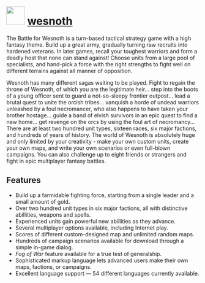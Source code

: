 # <img src="https://cdn.jsdelivr.net/gh/chocolatey-community/chocolatey-coreteampackages@333ef9e0436d235bd3fa6b7ca2ed68cf799072d5/icons/wesnoth.png" width="48" height="48"/> [wesnoth](https://chocolatey.org/packages/wesnoth)


The Battle for Wesnoth is a turn-based tactical strategy game with a high fantasy theme.
Build up a great army, gradually turning raw recruits into hardened veterans. In later games, recall your toughest warriors and form a deadly host that none can stand against! Choose units from a large pool of specialists, and hand-pick a force with the right strengths to fight well on different terrains against all manner of opposition.

Wesnoth has many different sagas waiting to be played. Fight to regain the throne of Wesnoth, of which you are the legitimate heir... step into the boots of a young officer sent to guard a not-so-sleepy frontier outpost... lead a brutal quest to unite the orcish tribes... vanquish a horde of undead warriors unleashed by a foul necromancer, who also happens to have taken your brother hostage... guide a band of elvish survivors in an epic quest to find a new home... get revenge on the orcs by using the foul art of necromancy...
There are at least two hundred unit types, sixteen races, six major factions, and hundreds of years of history. The world of Wesnoth is absolutely huge and only limited by your creativity - make your own custom units, create your own maps, and write your own scenarios or even full-blown campaigns. You can also challenge up to eight friends or strangers and fight in epic multiplayer fantasy battles.

## Features

- Build up a farmidable fighting force, starting from a single leader and a small amount of gold.
- Over two hundred unit types in six major factions, all with distinctive abillities, weapons and spells.
- Experienced units gain powerful new abillities as they advance.
- Several multiplayer options available, including Internet play.
- Scores of different custom-designed map and unlimited random maps.
- Hundreds of campaign scenarios available for download through a simple in-game dialog.
- *Fog of War* feature available for a true test of generalship.
- Sophisticated markup language lets advanced users make their own maps, factions, or campaigns.
- Excellent language support — 54 different languages currently available.

